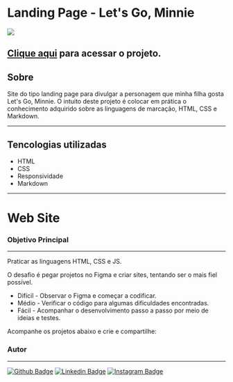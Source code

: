  # Landing Page - Let's Go, Minnie

 ![](./screenshot/screenshot.png)

[Clique aqui](https://luanabarbosa07.github.io/minnie/) para acessar o projeto.
 ---
 ## Sobre
 Site do tipo landing page para divulgar a personagem que minha filha gosta Let's Go, Minnie.
 O intuito deste projeto é colocar em prática o conhecimento adquirido sobre as linguagens de marcação, HTML, CSS e Markdown.

 ---
 ## Tencologias utilizadas
 - HTML
 - CSS
 - Responsividade
 - Markdown

 ---
 # Web Site

### Objetivo Principal
---

Praticar as linguagens HTML, CSS e JS.

O desafio é pegar projetos no Figma e criar  sites, tentando ser o mais fiel possível.

* Difícil   -   Observar o Figma e começar a codificar.
* Médio     -   Verificar o código para algumas dificuldades encontradas.
* Fácil     -   Acompanhar o desenvolvimento passo a passo por meio de ideias e testes. 

Acompanhe os projetos abaixo e crie e compartilhe:

### Autor
---

[![Github Badge](https://img.shields.io/badge/-Github-000?style=flat-square&logo=Github&logoColor=white)](https://github.com/luanabarbosa07)
[![Linkedin Badge](https://img.shields.io/badge/-LinkedIn-blue?style=flat-square&logo)](https://www.linkedin.com/in/luana-barbosa-1344ba16b/)
[![Instagram Badge](https://img.shields.io/badge/-instagram-?&style=flat-square&logo=instagram&logoColor=pink)](https://www.instagram.com/_luucode/) 
